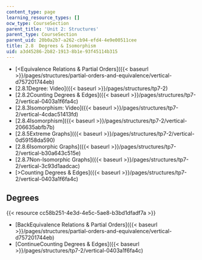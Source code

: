 ```yaml
---
content_type: page
learning_resource_types: []
ocw_type: CourseSection
parent_title: 'Unit 2: Structures'
parent_type: CourseSection
parent_uid: 20b0a2b7-a262-cb94-efd4-4e9e00511cee
title: 2.8  Degrees & Isomorphism
uid: a3d45286-2b82-1913-8b1e-93f45114b315
---
```


*   [\<Equivalence Relations & Partial Orders]({{< baseurl >}}/pages/structures/partial-orders-and-equivalence/vertical-d757201744eb)
*   [2.8.1Degree: Video]({{< baseurl >}}/pages/structures/tp7-2)
*   [2.8.2Counting Degrees & Edges]({{< baseurl >}}/pages/structures/tp7-2/vertical-0403a1f6fa4c)
*   [2.8.3Isomorphism: Video]({{< baseurl >}}/pages/structures/tp7-2/vertical-4cdac51413fd)
*   [2.8.4Isomorphism]({{< baseurl >}}/pages/structures/tp7-2/vertical-206635abfb7b)
*   [2.8.5Extreme Graphs]({{< baseurl >}}/pages/structures/tp7-2/vertical-0d59158da590)
*   [2.8.6Isomorphic Graphs]({{< baseurl >}}/pages/structures/tp7-2/vertical-b30a643c515e)
*   [2.8.7Non-Isomorphic Graphs]({{< baseurl >}}/pages/structures/tp7-2/vertical-3c93d1aadcac)
*   [\>Counting Degrees & Edges]({{< baseurl >}}/pages/structures/tp7-2/vertical-0403a1f6fa4c)

Degrees
-------

{{< resource cc58b251-4e3d-4e5c-5ae8-b3bd1dfadf7a >}}

*   [BackEquivalence Relations & Partial Orders]({{< baseurl >}}/pages/structures/partial-orders-and-equivalence/vertical-d757201744eb)
*   [ContinueCounting Degrees & Edges]({{< baseurl >}}/pages/structures/tp7-2/vertical-0403a1f6fa4c)